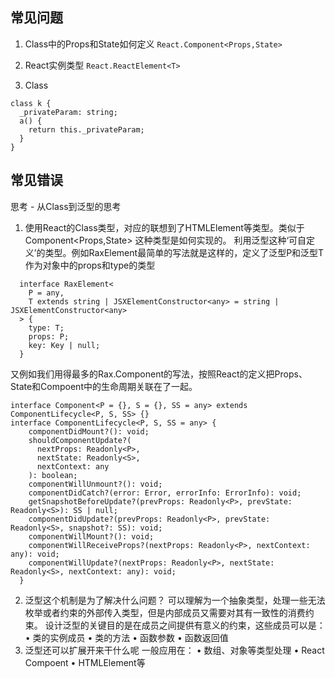 ## 常见问题
1. Class中的Props和State如何定义
`React.Component<Props,State>`

2. React实例类型
`React.ReactElement<T>`

3. Class
```
class k {
  _privateParam: string;
  a() {
    return this._privateParam;
  }
}
```

## 常见错误
思考 - 从Class到泛型的思考
1. 使用React的Class类型，对应的联想到了HTMLElement等类型。类似于Component<Props,State> 这种类型是如何实现的。
利用泛型这种‘可自定义’的类型。例如RaxElement最简单的写法就是这样的，定义了泛型P和泛型T作为对象中的props和type的类型
```
  interface RaxElement<
    P = any,
    T extends string | JSXElementConstructor<any> = string | JSXElementConstructor<any>
  > {
    type: T;
    props: P;
    key: Key | null;
  }
```
又例如我们用得最多的Rax.Component的写法，按照React的定义把Props、State和Compoent中的生命周期关联在了一起。
```
interface Component<P = {}, S = {}, SS = any> extends ComponentLifecycle<P, S, SS> {}
interface ComponentLifecycle<P, S, SS = any> {
    componentDidMount?(): void;
    shouldComponentUpdate?(
      nextProps: Readonly<P>,
      nextState: Readonly<S>,
      nextContext: any
    ): boolean;
    componentWillUnmount?(): void;
    componentDidCatch?(error: Error, errorInfo: ErrorInfo): void;
    getSnapshotBeforeUpdate?(prevProps: Readonly<P>, prevState: Readonly<S>): SS | null;
    componentDidUpdate?(prevProps: Readonly<P>, prevState: Readonly<S>, snapshot?: SS): void;
    componentWillMount?(): void;
    componentWillReceiveProps?(nextProps: Readonly<P>, nextContext: any): void;
    componentWillUpdate?(nextProps: Readonly<P>, nextState: Readonly<S>, nextContext: any): void;
  }
 ```
2. 泛型这个机制是为了解决什么问题？
可以理解为一个抽象类型，处理一些无法枚举或者约束的外部传入类型，但是内部成员又需要对其有一致性的消费约束。
设计泛型的关键目的是在成员之间提供有意义的约束，这些成员可以是：
• 类的实例成员
• 类的方法
• 函数参数
• 函数返回值
3. 泛型还可以扩展开来干什么呢
一般应用在：
• 数组、对象等类型处理
• React Compoent
• HTMLElement等
